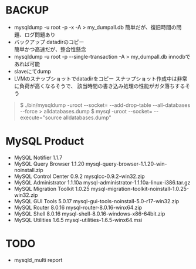 
# BACKUP

- mysqldump -u root -p -x -A > my_dumpall.db
  簡単だが、復旧時間の問題、ログ問題あり
- バックアップ datadirのコピー  
  簡単かつ高速だが、整合性懸念
- mysqldump -u root -p --single-transaction -A > my_dumpall.db
  innodbであれば可能
- slaveにてdump
- LVMのスナップショットでdatadirをコピー
  スナップショット作成中は非常に負荷が高くなるそうで、 該当時間の書き込み処理の性能がガタ落ちするそう


> $ ./bin/mysqldump -uroot --socket=<SOCKET> --add-drop-table --all-databases --force > alldatabases.dump
> $ mysql -uroot --socket=<SOCKET> --execute="source alldatabases.dump"


# MySQL Product
- MySQL Notifier 1.1.7
- MySQL Query Browser 1.1.20	mysql-query-browser-1.1.20-win-noinstall.zip
- MySQL Control Center 0.9.2	mysqlcc-0.9.2-win32.zip
- MySQL Administrator 1.1.10a	mysql-administrator-1.1.10a-linux-i386.tar.gz
- MySQL Migration Toolkit 1.0.25	mysql-migration-toolkit-noinstall-1.0.25-win32.zip
- MySQL GUI Tools 5.0.17	mysql-gui-tools-noinstall-5.0-r17-win32.zip
- MySQL Router 8.0.16	mysql-router-8.0.16-winx64.zip
- MySQL Shell 8.0.16	mysql-shell-8.0.16-windows-x86-64bit.zip
- MySQL Utilities 1.6.5	mysql-utilities-1.6.5-winx64.msi




# TODO

- mysqld_multi report
